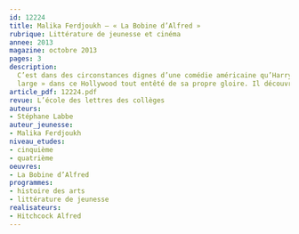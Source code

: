 ```yaml
---
id: 12224
title: Malika Ferdjoukh – « La Bobine d’Alfred »
rubrique: Littérature de jeunesse et cinéma
annee: 2013
magazine: octobre 2013
pages: 3
description: 
  C’est dans des circonstances dignes d’une comédie américaine qu’Harry Bonnet se retrouve à Hollywood. Nous sommes en 1964, le jeune Harry reconnaît que son anglais « n’en mène pas
  large » dans ce Hollywood tout entêté de sa propre gloire. Il découvre avec stupeur le luxe des villas de star, l’ampleur des rues et des paysages. Le roman prend donc les allures d’un récit initiatique. Mais très vite le lecteur comprend que l’intérêt réside ailleurs…
article_pdf: 12224.pdf
revue: L’école des lettres des collèges
auteurs:
- Stéphane Labbe
auteur_jeunesse:
- Malika Ferdjoukh
niveau_etudes:
- cinquième
- quatrième
oeuvres:
- La Bobine d’Alfred
programmes:
- histoire des arts
- littérature de jeunesse
realisateurs:
- Hitchcock Alfred
---
```

